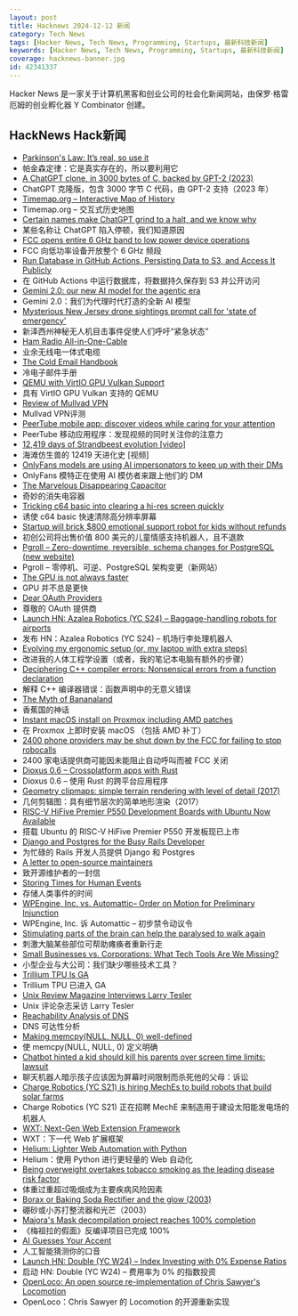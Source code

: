 ```yaml
---
layout: post
title: Hacknews 2024-12-12 新闻
category: Tech News
tags: [Hacker News, Tech News, Programming, Startups, 最新科技新闻]
keywords: [Hacker News, Tech News, Programming, Startups, 最新科技新闻]
coverage: hacknews-banner.jpg
id: 42341337
---
```


Hacker News 是一家关于计算机黑客和创业公司的社会化新闻网站，由保罗·格雷厄姆的创业孵化器 Y Combinator 创建。

## HackNews Hack新闻

- [Parkinson's Law: It’s real, so use it](https://theengineeringmanager.substack.com/p/parkinsons-law-its-real-so-use-it)
- 帕金森定律：它是真实存在的，所以要利用它
- [A ChatGPT clone, in 3000 bytes of C, backed by GPT-2 (2023)](https://nicholas.carlini.com/writing/2023/chat-gpt-2-in-c.html)
- ChatGPT 克隆版，包含 3000 字节 C 代码，由 GPT-2 支持（2023 年）
- [Timemap.org – Interactive Map of History](https://www.oldmapsonline.org/en/history/regions)
- Timemap.org – 交互式历史地图
- [Certain names make ChatGPT grind to a halt, and we know why](https://arstechnica.com/information-technology/2024/12/certain-names-make-chatgpt-grind-to-a-halt-and-we-know-why/)
- 某些名称让 ChatGPT 陷入停顿，我们知道原因
- [FCC opens entire 6 GHz band to low power device operations](https://docs.fcc.gov/public/attachments/DOC-408129A1.txt)
- FCC 向低功率设备开放整个 6 GHz 频段
- [Run Database in GitHub Actions, Persisting Data to S3, and Access It Publicly](https://wesql.io/blog/use-github-actions-as-database)
- 在 GitHub Actions 中运行数据库，将数据持久保存到 S3 并公开访问
- [Gemini 2.0: our new AI model for the agentic era](https://blog.google/technology/google-deepmind/google-gemini-ai-update-december-2024/)
- Gemini 2.0：我们为代理时代打造的全新 AI 模型
- [Mysterious New Jersey drone sightings prompt call for 'state of emergency'](https://www.theguardian.com/us-news/2024/dec/11/new-jersey-drone-sightings-state-of-emergency)
- 新泽西州神秘无人机目击事件促使人们呼吁“紧急状态”
- [Ham Radio All-in-One-Cable](https://github.com/skuep/AIOC)
- 业余无线电一体式电缆
- [The Cold Email Handbook](https://www.za-zu.com/blog/playbook)
- 冷电子邮件手册
- [QEMU with VirtIO GPU Vulkan Support](https://gist.github.com/peppergrayxyz/fdc9042760273d137dddd3e97034385f)
- 具有 VirtIO GPU Vulkan 支持的 QEMU
- [Review of Mullvad VPN](https://x41-dsec.de/news/2024/12/11/mullvad/)
- Mullvad VPN评测
- [PeerTube mobile app: discover videos while caring for your attention](https://joinpeertube.org/news/peertube-app)
- PeerTube 移动应用程序：发现视频的同时关注你的注意力
- [12,419 days of Strandbeest evolution [video]](https://www.youtube.com/watch?v=IFaAjR_RRJs)
- 海滩仿生兽的 12419 天进化史 [视频]
- [OnlyFans models are using AI impersonators to keep up with their DMs](https://www.wired.com/story/onlyfans-models-are-using-ai-impersonators-to-keep-up-with-their-dms/)
- OnlyFans 模特正在使用 AI 模仿者来跟上他们的 DM
- [The Marvelous Disappearing Capacitor](https://lcamtuf.substack.com/p/the-marvelous-disappearing-capacitor)
- 奇妙的消失电容器
- [Tricking c64 basic into clearing a hi-res screen quickly](https://retro64.altervista.org/blog/hi-res-bitmap-graphics-with-commodore-64-basic-2-0-fast-screen-clearing-routine/)
- 诱使 c64 basic 快速清除高分辨率屏幕
- [Startup will brick $800 emotional support robot for kids without refunds](https://arstechnica.com/gadgets/2024/12/startup-will-brick-800-emotional-support-robot-for-kids-without-refunds/)
- 初创公司将出售价值 800 美元的儿童情感支持机器人，且不退款
- [Pgroll – Zero-downtime, reversible, schema changes for PostgreSQL (new website)](https://pgroll.com/)
- Pgroll – 零停机、可逆、PostgreSQL 架构变更（新网站）
- [The GPU is not always faster](https://cowfreedom.de/#dot_product/introduction/)
- GPU 并不总是更快
- [Dear OAuth Providers](https://pilcrowonpaper.com/blog/dear-oauth-providers/)
- 尊敬的 OAuth 提供商
- [Launch HN: Azalea Robotics (YC S24) – Baggage-handling robots for airports]()
- 发布 HN：Azalea Robotics (YC S24) – 机场行李处理机器人
- [Evolving my ergonomic setup (or, my laptop with extra steps)](https://www.ntietz.com/blog/evolving-ergo-setup/)
- 改进我的人体工程学设置（或者，我的笔记本电脑有额外的步骤）
- [Deciphering C++ compiler errors: Nonsensical errors from a function declaration](https://devblogs.microsoft.com/oldnewthing/20241206-00/?p=110614)
- 解释 C++ 编译器错误：函数声明中的无意义错误
- [The Myth of Bananaland](https://worldhistory.substack.com/p/the-myth-of-bananaland)
- 香蕉国的神话
- [Instant macOS install on Proxmox including AMD patches](https://github.com/luchina-gabriel/OSX-PROXMOX)
- 在 Proxmox 上即时安装 macOS （包括 AMD 补丁）
- [2400 phone providers may be shut down by the FCC for failing to stop robocalls](https://docs.fcc.gov/public/attachments/DOC-408083A1.txt)
- 2400 家电话提供商可能因未能阻止自动呼叫而被 FCC 关闭
- [Dioxus 0.6 – Crossplatform apps with Rust](https://dioxuslabs.com/blog/release-060/)
- Dioxus 0.6 – 使用 Rust 的跨平台应用程序
- [Geometry clipmaps: simple terrain rendering with level of detail (2017)](https://mikejsavage.co.uk/geometry-clipmaps/)
- 几何剪辑图：具有细节层次的简单地形渲染（2017）
- [RISC-V HiFive Premier P550 Development Boards with Ubuntu Now Available](https://www.sifive.com/blog/hifive-premier-p550-development-boards-with-ubuntu)
- 搭载 Ubuntu 的 RISC-V HiFive Premier P550 开发板现已上市
- [Django and Postgres for the Busy Rails Developer](https://andyatkinson.com/django-python-postgres-busy-rails-developer)
- 为忙碌的 Rails 开发人员提供 Django 和 Postgres
- [A letter to open-source maintainers](https://xuanwo.io/2024/10-a-letter-to-open-source-maintainers/)
- 致开源维护者的一封信
- [Storing Times for Human Events](https://simonwillison.net/2024/Nov/27/storing-times-for-human-events/)
- 存储人类事件的时间
- [WPEngine, Inc. vs. Automattic– Order on Motion for Preliminary Injunction](https://www.courtlistener.com/docket/69221176/64/wpengine-inc-v-automattic-inc/)
- WPEngine, Inc. 诉 Automattic – 初步禁令动议令
- [Stimulating parts of the brain can help the paralysed to walk again](https://www.economist.com/science-and-technology/2024/12/04/stimulating-parts-of-the-brain-can-help-the-paralysed-to-walk-again)
- 刺激大脑某些部位可帮助瘫痪者重新行走
- [Small Businesses vs. Corporations: What Tech Tools Are We Missing?]()
- 小型企业与大公司：我们缺少哪些技术工具？
- [Trillium TPU Is GA](https://cloud.google.com/blog/products/compute/trillium-tpu-is-ga)
- Trillium TPU 已进入 GA
- [Unix Review Magazine Interviews Larry Tesler](https://computeradsfromthepast.substack.com/p/unix-review-magazine-interviews-larry)
- Unix 评论杂志采访 Larry Tesler
- [Reachability Analysis of DNS](https://arxiv.org/abs/2411.10188)
- DNS 可达性分析
- [Making memcpy(NULL, NULL, 0) well-defined](https://developers.redhat.com/articles/2024/12/11/making-memcpynull-null-0-well-defined)
- 使 memcpy(NULL, NULL, 0) 定义明确
- [Chatbot hinted a kid should kill his parents over screen time limits: lawsuit](https://www.npr.org/2024/12/10/nx-s1-5222574/kids-character-ai-lawsuit)
- 聊天机器人暗示孩子应该因为屏幕时间限制而杀死他的父母：诉讼
- [Charge Robotics (YC S21) is hiring MechEs to build robots that build solar farms](https://www.ycombinator.com/companies/charge-robotics/jobs/ml4f9l4-senior-mechanical-engineer)
- Charge Robotics (YC S21) 正在招聘 MechE 来制造用于建设太阳能发电场的机器人
- [WXT: Next-Gen Web Extension Framework](https://wxt.dev/)
- WXT：下一代 Web 扩展框架
- [Helium: Lighter Web Automation with Python](https://github.com/mherrmann/helium)
- Helium：使用 Python 进行更轻量的 Web 自动化
- [Being overweight overtakes tobacco smoking as the leading disease risk factor](https://www.scimex.org/newsfeed/being-overweight-overtakes-tobacco-smoking-as-the-leading-disease-risk-factor-in-2024)
- 体重过重超过吸烟成为主要疾病风险因素
- [Borax or Baking Soda Rectifier and the glow (2003)](http://www.sparkbangbuzz.com/els/borax-el.htm)
- 硼砂或小苏打整流器和光芒（2003）
- [Majora's Mask decompilation project reaches 100% completion](https://gbatemp.net/threads/majoras-mask-decompilation-project-reaches-100-completion.664380/)
- 《梅祖拉的假面》反编译项目已完成 100%
- [AI Guesses Your Accent](https://start.boldvoice.com/accent-guesser)
- 人工智能猜测你的口音
- [Launch HN: Double (YC W24) – Index Investing with 0% Expense Ratios]()
- 启动 HN: Double (YC W24) – 费用率为 0% 的指数投资
- [OpenLoco: An open source re-implementation of Chris Sawyer's Locomotion](https://github.com/OpenLoco/OpenLoco)
- OpenLoco：Chris Sawyer 的 Locomotion 的开源重新实现

